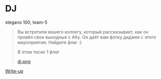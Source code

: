 # DJ

stegano 100, team-5

> Вы встретили вашего коллегу, который рассказывает, как он провёл свои
> выходные с Абу. Он даёт вам фотку диджея с этого мероприятия.
> Найдите флаг :)
>
> *В этом таске 1 флаг*
>
> [dj.png](attachments/dj.png)

[Write-up](WRITEUP.md)
